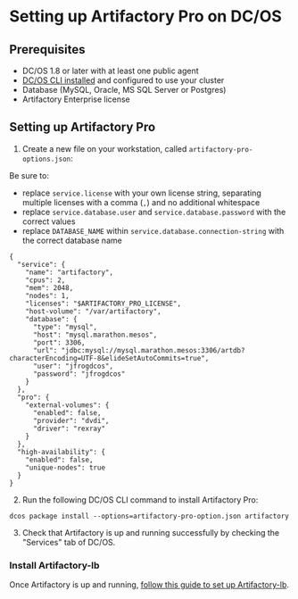 # Setting up Artifactory Pro on DC/OS

## Prerequisites

- DC/OS 1.8 or later with at least one public agent
- [DC/OS CLI installed](https://dcos.io/docs/1.8/usage/cli/install/) and configured to use your cluster
- Database (MySQL, Oracle, MS SQL Server or Postgres)
- Artifactory Enterprise license

## Setting up Artifactory Pro

1. Create a new file on your workstation, called `artifactory-pro-options.json`:

Be sure to:

- replace `service.license` with your own license string, separating multiple licenses with a comma (`,`) and no additional whitespace
- replace `service.database.user` and `service.database.password` with the correct values
- replace `DATABASE_NAME` within `service.database.connection-string` with the correct database name

```
{
  "service": {
    "name": "artifactory",
    "cpus": 2,
    "mem": 2048,
    "nodes": 1,
    "licenses": "$ARTIFACTORY_PRO_LICENSE",
    "host-volume": "/var/artifactory",
    "database": {
      "type": "mysql",
      "host": "mysql.marathon.mesos",
      "port": 3306,
      "url": "jdbc:mysql://mysql.marathon.mesos:3306/artdb?characterEncoding=UTF-8&elideSetAutoCommits=true",
      "user": "jfrogdcos",
      "password": "jfrogdcos"
    }
  },
  "pro": {
    "external-volumes": {
      "enabled": false,
      "provider": "dvdi",
      "driver": "rexray"
    }
  },
  "high-availability": {
    "enabled": false,
    "unique-nodes": true
  }
}

```

2. Run the following DC/OS CLI command to install Artifactory Pro:

```
dcos package install --options=artifactory-pro-option.json artifactory
```

3. Check that Artifactory is up and running successfully by checking the "Services" tab of DC/OS.

### Install Artifactory-lb

Once Artifactory is up and running, [follow this guide to set up Artifactory-lb](artifactory-lb.md).